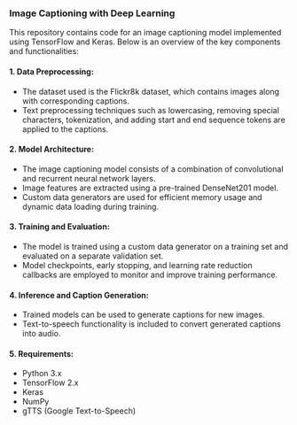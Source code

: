 ### Image Captioning with Deep Learning

This repository contains code for an image captioning model implemented using TensorFlow and Keras. Below is an overview of the key components and functionalities:

#### 1. Data Preprocessing:
- The dataset used is the Flickr8k dataset, which contains images along with corresponding captions.
- Text preprocessing techniques such as lowercasing, removing special characters, tokenization, and adding start and end sequence tokens are applied to the captions.

#### 2. Model Architecture:
- The image captioning model consists of a combination of convolutional and recurrent neural network layers.
- Image features are extracted using a pre-trained DenseNet201 model.
- Custom data generators are used for efficient memory usage and dynamic data loading during training.

#### 3. Training and Evaluation:
- The model is trained using a custom data generator on a training set and evaluated on a separate validation set.
- Model checkpoints, early stopping, and learning rate reduction callbacks are employed to monitor and improve training performance.

#### 4. Inference and Caption Generation:
- Trained models can be used to generate captions for new images.
- Text-to-speech functionality is included to convert generated captions into audio.

#### 5. Requirements:
- Python 3.x
- TensorFlow 2.x
- Keras
- NumPy
- gTTS (Google Text-to-Speech)
